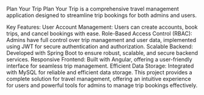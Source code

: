 Plan Your Trip
Plan Your Trip is a comprehensive travel management application designed to streamline trip bookings for both admins and users.

Key Features:
User Account Management: Users can create accounts, book trips, and cancel bookings with ease.
Role-Based Access Control (RBAC): Admins have full control over trip management and user data, implemented using JWT for secure authentication and authorization.
Scalable Backend: Developed with Spring Boot to ensure robust, scalable, and secure backend services.
Responsive Frontend: Built with Angular, offering a user-friendly interface for seamless trip management.
Efficient Data Storage: Integrated with MySQL for reliable and efficient data storage.
This project provides a complete solution for travel management, offering an intuitive experience for users and powerful tools for admins to manage trip bookings effectively.
